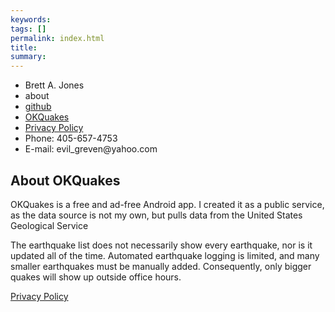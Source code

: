 ```yaml
---
keywords: 
tags: []
permalink: index.html
title: 
summary: 
---
```

  <main>
    <nav class="navbar navbar-inverse navbar-static-top">
      <ul>
          <li>Brett A. Jones</li>
          <li><a class="current">about</a></li>
          <li><a href="https://github.com/EvilGreven">github</a></li>
          <li><a href="README.md">OKQuakes</a></li>
          <li><a href="PRIVACY.md">Privacy Policy</a></li>
          <li>Phone: 405-657-4753</li>
          <li>E-mail: evil_greven@yahoo.com</li>
      </ul>
    </nav>
    <article>
      <h1>About OKQuakes</h1>
      <p>OKQuakes is a free and ad-free Android app.  I created it as a public service, as the data source is not my own, but pulls data from the United States Geological Service</p>
      <p>The earthquake list does not necessarily show every earthquake, nor is it updated all of the time.  Automated earthquake logging is limited, and many smaller earthquakes must be manually added.  Consequently, only bigger quakes will show up outside office hours.</p>
      <p><a href="PRIVACY.md">Privacy Policy</a></p>
    </article>
  </main>

